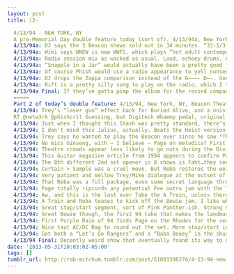 ```yaml
---
layout: post
title: |2-

  4/13/94 - NEW YORK, NY
  A pre-Memorial Day double feature today (sort of). 4/13/94a, New York, NY, WNEW Studios. Promoting a record on the radio, how quaint!
  4/13/94a: DJ says the 3 Beacon shows sold out in 34 minutes. “33-1/3,” Trey corrects.
  4/13/94a: Wiki says WNEW is now WWFS, which plays “hot adult contemporary.” Coincidentally, Phish also now plays “hot adult contemporary.”
  4/13/94a: Radio session mix as wacked as usual. Loud, echoey drums, no bass, electric piano. But it’s just Sample, so whatever.
  4/13/94a: “Snapple in a Jar” would actually have been a pretty good jingle, if Trey’s story is true.
  4/13/94a: Of course Phish would use a radio appearance to yell nonsense over/forget the words to Disease, the video single.
  4/13/94a: DJ drops the Zappa comparison instead of the G———- D—-. Good work!
  4/13/94a: Rift is a pretty silly song to play on the radio, which I think the band recognizes as they crack up over the first line.
  4/13/94a Final: If they’ve gotta pimp the album for the record company man, at least their sense of humor is intact.
  =====
  Part 2 of today’s double feature: 4/13/94, New York, NY, Beacon Theatre. Think of this run as the prequel to Hands on a Hardbody.
  4/13/94: Trey’s “laser gun” effect back for Buried Alive, and a noisier attempt in the intro to Stash. Anyone know how it’s done?
  RT ‏@netw3rk @phishcrit Guessing, but Digitech Whammy pedal, original version.
  4/13/94: Just when I thought this Stash was pretty standard, there’s a spooky CYHMK jam towards the end. Very cool.
  4/13/94: I don’t mind this Julius, actually. Beats the Hoist version that was oddly played in the middle of their WNEW set.
  4/13/94: Trey says he wanted to play the Beacon ever since he saw *The Residents* there. #NoisePhish
  4/13/94: No mics Ginseng, with — I believe — Page on melodica? First time I’ve heard him use one.
  4/13/94: Theatre crowds appear less likely to go nuts during the Divided Sky pause, leading to a shorter pause. Kind of a relief?
  4/13/94: This Guitar magazine article from 1994 appears to confirm Page melodica as part of the acoustic setup: http://www.phisharchive.com/articles/1994/treyguitar.html …
  4/13/94: The 8th different 2nd set opener in 8 shows is Faht…they seem to really be enjoying the acoustics/quiet of the theatre.
  4/13/94: Curtain > Sample was a cruel move. But Reba restores the weirdness and promises the first significant improv since Stash.
  4/13/94: Very patient and mellow Trey/Mike dialogue at the outset of Reba jam, in no great hurry to build in volume or pace.
  4/13/94: That Reba was a full package, even some secret language thrown in. Now they’re playing with beach balls in a Broadway theatre.
  4/13/94: Page totally ripcords any potential Fee outro jam with the Take the A-Train piano riff, but I’ll allow it. Good New York nod.
  4/13/94: Aw, and this is the last ever Take the A Train, unless there’s a Johnny B. Fishman Jazz Ensemble reunion tour someday. Bummer.
  4/13/94: A Train and Reba teases to kick off the Bowie jam. I like when Bowie is a digest of the preceding set, see also 8/2/98.
  4/13/94: Great stop/start segment, sort of Pink Panther-ish. Strong momentum throughout, even in the abstract parts. Kind of a clumsy peak.
  4/13/94: Great Bowie though, the first 94 take that makes the landmark UIC version (only two months from now!) seem possible.
  4/13/94: First Purple Rain of 94 finds Page on the Rhodes for the verses…gives it a little more 80s synthenticity.
  4/13/94: Nice taut AC/DC Bag to round out the set. More stop/start in the jam, quick “Sunshine of Your Love” call-back to 4/11.
  4/13/94: Got both a “Let’s Go Rangers” and a “Baba Booey” in the shushfest preceding “Sweet Adeline.” The NYC Double.
  4/13/94 Final: Decently weird show that eventually found its way to quality improv in the second frame. Bowie and Reba both strong.
date: '2013-05-31T10:03:02-05:00'
tags: []
tumblr_url: http://rob-mitchum.tumblr.com/post/51803398274/4-13-94-new-york-ny-a-pre-memorial-day-double
---
```

